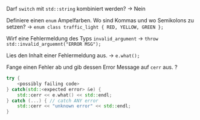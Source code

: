 Darf `switch` mit `std::string` kombiniert werden? -> Nein
<!--SR:!2024-08-01,13,290-->
Definiere einen `enum` Ampelfarben. Wo sind Kommas und wo Semikolons zu setzen? -> `enum class traffic_light { RED, YELLOW, GREEN };`
<!--SR:!2024-08-04,16,290-->
Wirf eine Fehlermeldung des Typs `invalid_argument` -> `throw std::invalid_arguemnt("ERROR MSG");`
<!--SR:!2024-08-02,14,294-->
Lies den Inhalt einer Fehlermeldung aus. -> `e.what();`
<!--SR:!2024-07-25,4,287-->

<!--SR:!2024-08-03,15,294-->
Fange einen Fehler ab und gib dessen Error Message auf `cerr` aus.
?
```cpp
try {
	<possibly failing code>
} catch(std::<expected error> &e) {
	std::cerr << e.what() << std::endl;
} catch (...) { // catch ANY error
	std::cerr << "unknown error" << std::endl;
}
```

<!--SR:!2024-08-06,15,301-->



<!--SR:!2024-08-07,17,299-->


<!--SR:!2024-08-03,13,294-->